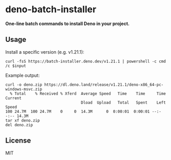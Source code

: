 # deno-batch-installer

**One-line batch commands to install Deno in your project.**

## Usage

Install a specific version (e.g. v1.21.1):

```batch
curl -fsS https://batch-installer.deno.dev/v1.21.1 | powershell -c cmd /c $input
```

Example output:

```batch
curl -o deno.zip https://dl.deno.land/release/v1.21.1/deno-x86_64-pc-windows-msvc.zip
  % Total    % Received % Xferd  Average Speed   Time    Time     Time  Current
                                 Dload  Upload   Total   Spent    Left  Speed
100 24.7M  100 24.7M    0     0  14.3M      0  0:00:01  0:00:01 --:--:-- 14.3M
tar xf deno.zip
del deno.zip
```

## License

MIT

